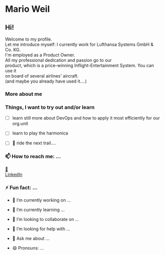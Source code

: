 # Mario Weil

## Hi!

Welcome to my profile.  
Let me introduce myself: I currently work for Lufthansa Systems GmbH & Co. KG.  
I'm employed as a Product Owner.  
All my professional dedication and passion go to our  
product, which is a price-winning Inflight-Entertainment System. You can use it  
on board of several airlines' aircraft.  
(and maybe you already have used it....)

### More about me 

### Things, I want to try out and/or learn

- [ ] learn still more about DevOps and how to apply it most efficiently for our org.unit
- [ ] learn to play the harmonica
- [ ] :mountain_bicyclist: ride the next trail....


### 📫 How to reach me: ...
[:email:](weil.mario@gmail.com)  
[LinkedIn](www.linkedin.com/in/mario-weil-7993109b)

### ⚡ Fun fact: ...

- 🔭 I’m currently working on ...
- 🌱 I’m currently learning ...
- 👯 I’m looking to collaborate on ...
- 🤔 I’m looking for help with ...
- 💬 Ask me about ...

- 😄 Pronouns: ...



<!--
**mweil372/mweil372** is a ✨ _special_ ✨ repository because its `README.md` (this file) appears on your GitHub profile.

Here are some ideas to get you started:

- 🔭 I’m currently working on ...
- 🌱 I’m currently learning ...
- 👯 I’m looking to collaborate on ...
- 🤔 I’m looking for help with ...
- 💬 Ask me about ...
- 📫 How to reach me: ...
- 😄 Pronouns: ...
- ⚡ Fun fact: ...
-->
